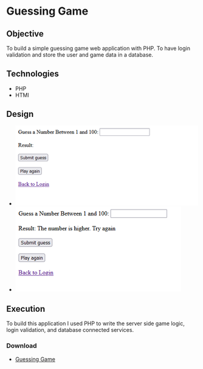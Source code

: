 # Guessing Game

## Objective
To build a simple guessing game web application with PHP. To have login validation and store the user and game data in a database.

## Technologies
- PHP
- HTMl

## Design

- ![guess](guess1.png)
- ![guess](guess2.png)

## Execution
To build this application I used PHP to write the server side game logic, login validation, and database connected services. 


### Download
- [Guessing Game](https://github.com/Chase-CK/GuessingGame/archive/refs/heads/master.zip)
